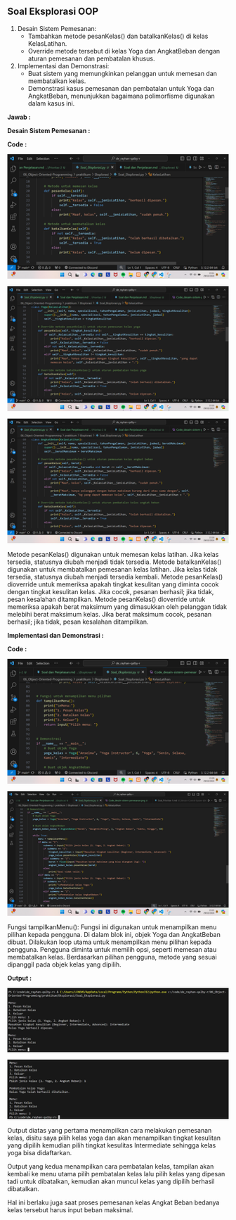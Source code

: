 ## Soal Eksplorasi OOP

1. Desain Sistem Pemesanan:
    - Tambahkan metode pesanKelas() dan batalkanKelas() di kelas KelasLatihan.
    - Override metode tersebut di kelas Yoga dan AngkatBeban dengan aturan pemesanan dan pembatalan khusus.
2. Implementasi dan Demonstrasi:
    - Buat sistem yang memungkinkan pelanggan untuk memesan dan membatalkan kelas.
    - Demonstrasi kasus pemesanan dan pembatalan untuk Yoga dan AngkatBeban, menunjukkan bagaimana polimorfisme digunakan dalam kasus ini.

**Jawab :**

**Desain Sistem Pemesanan :**

**Code :**

![Gambar Code Metode pesanKelas dan batalkanKelas](https://github.com/rayhanrere008/de_rayhan-qalby-r/blob/main/06_Object-Oriented-Programming/screenshots/Eksplorasi/Code_desain-sistem-pemesanan.png?raw=true)

![Gambar Code Metode pemesanan kelas Yoga](https://github.com/rayhanrere008/de_rayhan-qalby-r/blob/main/06_Object-Oriented-Programming/screenshots/Eksplorasi/Code_desain-sistem-pemesanan-yoga.png?raw=true)

![Gambar Code Metode pemesanan kelas Angkat Beban](https://github.com/rayhanrere008/de_rayhan-qalby-r/blob/main/06_Object-Oriented-Programming/screenshots/Eksplorasi/Code_desain-sistem-pemesanan-angkatBeban.png?raw=true)

Metode pesanKelas() digunakan untuk memesan kelas latihan. Jika kelas tersedia, statusnya diubah menjadi tidak tersedia. Metode batalkanKelas() digunakan untuk membatalkan pemesanan kelas latihan. Jika kelas tidak tersedia, statusnya diubah menjadi tersedia kembali. Metode pesanKelas() dioverride untuk memeriksa apakah tingkat kesulitan yang diminta cocok dengan tingkat kesulitan kelas. Jika cocok, pesanan berhasil; jika tidak, pesan kesalahan ditampilkan. Metode pesanKelas() dioverride untuk memeriksa apakah berat maksimum yang dimasukkan oleh pelanggan tidak melebihi berat maksimum kelas. Jika berat maksimum cocok, pesanan berhasil; jika tidak, pesan kesalahan ditampilkan.

**Implementasi dan Demonstrasi :**

**Code :**

![Gambar Code Implementasi Sistem Pemesanan](https://github.com/rayhanrere008/de_rayhan-qalby-r/blob/main/06_Object-Oriented-Programming/screenshots/Eksplorasi/Code_implementasi-sistem-pemesanan.png?raw=true)

![Gambar Code Demonstrasi](https://github.com/rayhanrere008/de_rayhan-qalby-r/blob/main/06_Object-Oriented-Programming/screenshots/Eksplorasi/Code_demonstrasi.png?raw=true)

Fungsi tampilkanMenu(): Fungsi ini digunakan untuk menampilkan menu pilihan kepada pengguna. Di dalam blok ini, objek Yoga dan AngkatBeban dibuat. Dilakukan loop utama untuk menampilkan menu pilihan kepada pengguna. Pengguna diminta untuk memilih opsi, seperti memesan atau membatalkan kelas. Berdasarkan pilihan pengguna, metode yang sesuai dipanggil pada objek kelas yang dipilih.

**Output :**

![Gambar Code Implementasi Sistem Pemesanan](https://github.com/rayhanrere008/de_rayhan-qalby-r/blob/main/06_Object-Oriented-Programming/screenshots/Eksplorasi/Output_pemesanan-kelas.png?raw=true)

![Gambar Code Demonstrasi](https://github.com/rayhanrere008/de_rayhan-qalby-r/blob/main/06_Object-Oriented-Programming/screenshots/Eksplorasi/Output_pembatalan-kelas.png?raw=true)

Output diatas yang pertama menampilkan cara melakukan pemesanan kelas, disitu saya pilih kelas yoga dan akan menampilkan tingkat kesulitan yang dipilih kemudian pilih tingkat kesulitas Intermediate sehingga kelas yoga bisa didaftarkan.

Output yang kedua menampilkan cara pembatalan kelas, tampilan akan kembali ke menu utama pilih pembatalan kelas lalu pilih kelas yang dipesan tadi untuk dibatalkan, kemudian akan muncul kelas yang dipilih berhasil dibatalkan.

Hal ini berlaku juga saat proses pemesanan kelas Angkat Beban bedanya kelas tersebut harus input beban maksimal.